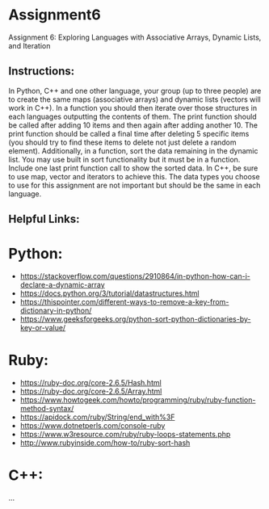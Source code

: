 # Assignment6
Assignment 6: Exploring Languages with Associative Arrays, Dynamic Lists, and Iteration

## Instructions:
In Python, C++ and one other language, your group (up to three people) are to create the same maps (associative arrays) and dynamic lists (vectors will work in C++). In a function you should then iterate over those structures in each languages outputting the contents of them. The print function should be called after adding 10 items and then again after adding another 10. The print function should be called a final time after deleting 5 specific items (you should try to find these items to delete not just delete a random element). Additionally, in a function, sort the data remaining in the dynamic list. You may use built in sort functionality but it must be in a function. Include one last print function call to show the sorted data. In C++, be sure to use map, vector and iterators to achieve this. The data types you choose to use for this assignment are not important but should be the same in each language.

## Helpful Links:
# Python:
* https://stackoverflow.com/questions/2910864/in-python-how-can-i-declare-a-dynamic-array
* https://docs.python.org/3/tutorial/datastructures.html
* https://thispointer.com/different-ways-to-remove-a-key-from-dictionary-in-python/
* https://www.geeksforgeeks.org/python-sort-python-dictionaries-by-key-or-value/

# Ruby:
* https://ruby-doc.org/core-2.6.5/Hash.html
* https://ruby-doc.org/core-2.6.5/Array.html
* https://www.howtogeek.com/howto/programming/ruby/ruby-function-method-syntax/
* https://apidock.com/ruby/String/end_with%3F
* https://www.dotnetperls.com/console-ruby
* https://www.w3resource.com/ruby/ruby-loops-statements.php
* http://www.rubyinside.com/how-to/ruby-sort-hash

# C++:
...
